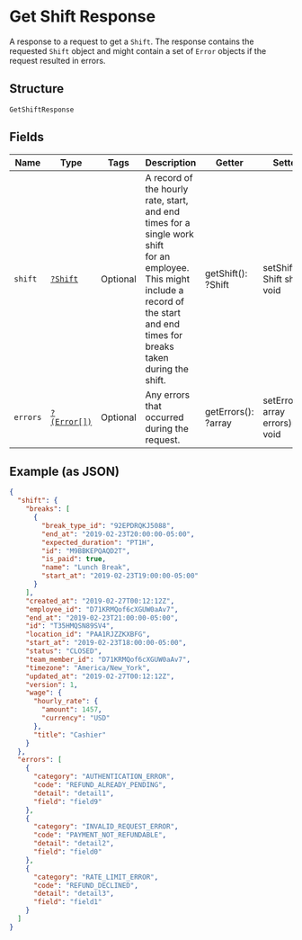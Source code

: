 
# Get Shift Response

A response to a request to get a `Shift`. The response contains
the requested `Shift` object and might contain a set of `Error` objects if
the request resulted in errors.

## Structure

`GetShiftResponse`

## Fields

| Name | Type | Tags | Description | Getter | Setter |
|  --- | --- | --- | --- | --- | --- |
| `shift` | [`?Shift`](../../doc/models/shift.md) | Optional | A record of the hourly rate, start, and end times for a single work shift<br>for an employee. This might include a record of the start and end times for breaks<br>taken during the shift. | getShift(): ?Shift | setShift(?Shift shift): void |
| `errors` | [`?(Error[])`](../../doc/models/error.md) | Optional | Any errors that occurred during the request. | getErrors(): ?array | setErrors(?array errors): void |

## Example (as JSON)

```json
{
  "shift": {
    "breaks": [
      {
        "break_type_id": "92EPDRQKJ5088",
        "end_at": "2019-02-23T20:00:00-05:00",
        "expected_duration": "PT1H",
        "id": "M9BBKEPQAQD2T",
        "is_paid": true,
        "name": "Lunch Break",
        "start_at": "2019-02-23T19:00:00-05:00"
      }
    ],
    "created_at": "2019-02-27T00:12:12Z",
    "employee_id": "D71KRMQof6cXGUW0aAv7",
    "end_at": "2019-02-23T21:00:00-05:00",
    "id": "T35HMQSN89SV4",
    "location_id": "PAA1RJZZKXBFG",
    "start_at": "2019-02-23T18:00:00-05:00",
    "status": "CLOSED",
    "team_member_id": "D71KRMQof6cXGUW0aAv7",
    "timezone": "America/New_York",
    "updated_at": "2019-02-27T00:12:12Z",
    "version": 1,
    "wage": {
      "hourly_rate": {
        "amount": 1457,
        "currency": "USD"
      },
      "title": "Cashier"
    }
  },
  "errors": [
    {
      "category": "AUTHENTICATION_ERROR",
      "code": "REFUND_ALREADY_PENDING",
      "detail": "detail1",
      "field": "field9"
    },
    {
      "category": "INVALID_REQUEST_ERROR",
      "code": "PAYMENT_NOT_REFUNDABLE",
      "detail": "detail2",
      "field": "field0"
    },
    {
      "category": "RATE_LIMIT_ERROR",
      "code": "REFUND_DECLINED",
      "detail": "detail3",
      "field": "field1"
    }
  ]
}
```

